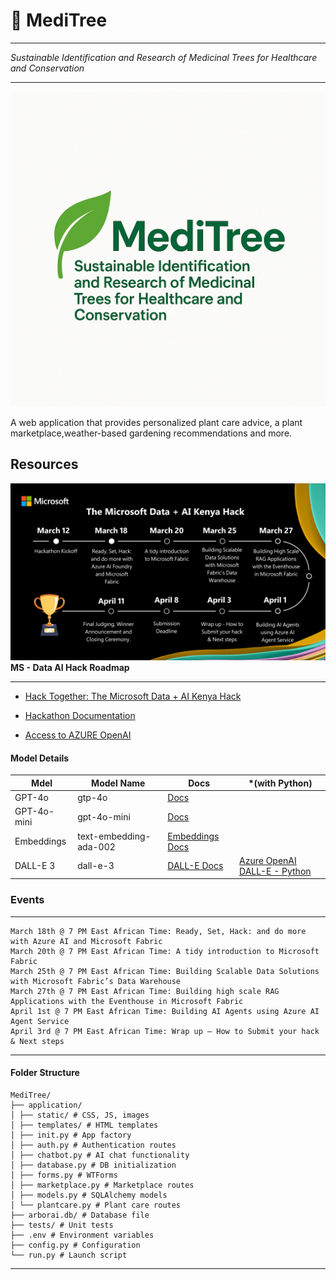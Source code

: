 # 🌿 MediTree

---

_Sustainable Identification and Research of Medicinal Trees for Healthcare and Conservation_

---
![alt text](99412e68-19ba-4691-948b-14e62a83d6b9.jpg)

A web application that provides personalized plant care advice, a plant marketplace,weather-based gardening recommendations and more.

## Resources


![alt text](Microsoft-Data-AI-Hackathon-Timeline-1024x576.png)
**MS - Data AI Hack Roadmap**

---

- [Hack Together: The Microsoft Data + AI Kenya Hack](https://blog.fabric.microsoft.com/en/blog/hack-together-the-microsoft-data-ai-kenya-hack?ft=All)

- [Hackathon Documentation](https://microsoft.github.io/Data-AI-Kenya-Hack/)

- [Access to AZURE OpenAI](https://microsoft.github.io/Data-AI-Kenya-Hack/AI_ACCESS.html)


#### Model Details
| Mdel    | Model Name | Docs  | *(with Python) |
| -------- | ------- |---------| --------------
| GPT-4o | gtp-4o | [Docs](https://aka.ms/fabric-hack24-python-docs-gtp4) |
| GPT-4o-mini | gpt-4o-mini    | [Docs](https://aka.ms/fabric-hack24-python-docs-gtp4)|
| Embeddings    |  text-embedding-ada-002   | [Embeddings Docs](https://aka.ms/fabric-hack24-python-docs-embeddings)|
| DALL-E 3   | dall-e-3 | [DALL-E Docs](https://aka.ms/fabric-hack24-python-docs-dalle) | [Azure OpenAI DALL-E - Python](https://aka.ms/fabric-hack24-python-eg-dalle) | 

### Events
-----
```
March 18th @ 7 PM East African Time: Ready, Set, Hack: and do more with Azure AI and Microsoft Fabric
March 20th @ 7 PM East African Time: A tidy introduction to Microsoft Fabric
March 25th @ 7 PM East African Time: Building Scalable Data Solutions with Microsoft Fabric’s Data Warehouse
March 27th @ 7 PM East African Time: Building high scale RAG Applications with the Eventhouse in Microsoft Fabric
April 1st @ 7 PM East African Time: Building AI Agents using Azure AI Agent Service
April 3rd @ 7 PM East African Time: Wrap up – How to Submit your hack & Next steps
```
-----

#### Folder Structure
```
MediTree/
├── application/
│ ├── static/ # CSS, JS, images
│ ├── templates/ # HTML templates
│ ├── init.py # App factory
│ ├── auth.py # Authentication routes
│ ├── chatbot.py # AI chat functionality
│ ├── database.py # DB initialization
│ ├── forms.py # WTForms
│ ├── marketplace.py # Marketplace routes
│ ├── models.py # SQLAlchemy models
│ └── plantcare.py # Plant care routes
├── arborai.db/ # Database file
├── tests/ # Unit tests
├── .env # Environment variables
├── config.py # Configuration
└── run.py # Launch script
```

---


